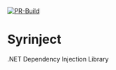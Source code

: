 [![PR-Build](https://github.com/andriwandres/Syrinject/actions/workflows/pr-build.yml/badge.svg?branch=main)](https://github.com/andriwandres/Syrinject/actions/workflows/pr-build.yml)

# Syrinject
.NET Dependency Injection Library
